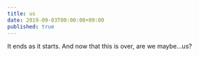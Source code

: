 ```yaml
---
title: us
date: 2019-09-03T00:00:00+09:00
published: true
---
```


It ends as it starts.
And now that this is over,
are we maybe...us?